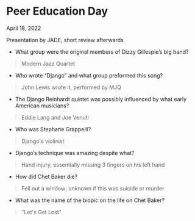 # Peer Education Day
April 18, 2022

Presentation by JADE, short review afterwards

- What group were the original members of Dizzy Gillespie’s big band?
> Modern Jazz Quartet

- Who wrote “Django” and what group preformed this song?
>John Lewis wrote it, performed by MJQ

- The Django Reinhardt quintet was possibly influenced by what early American musicians?
>Eddie Lang and Joe Venuti

- Who was Stephane Grappelli?
>Django's violinist

- Django’s technique was amazing despite what?
>Hand injury, essentially missing 3 fingers on his left hand

- How did Chet Baker die?
>Fell out a window; unknown if this was suicide or murder

- What was the name of the biopic on the life on Chet Baker?
>"Let's Get Lost"